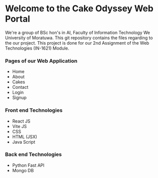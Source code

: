 <h1>Welcome to the Cake Odyssey Web Portal</h1>

<p>
    We're a group of BSc hon's in AI, Faculty of Information Technology
    We University of Moratuwa. This git repository contains the files regarding
    to the our project. This project is done for our 2nd Assignment of the Web Technologies  (IN-1621) Module.
</p>

<h3>Pages of our Web Application</h3>
<ul>
    <li>Home</li>
    <li>About</li>
    <li>Cakes</li>
    <li>Contact</li>
    <li>Login</li>
    <li>Signup</li>
</ul>

<h3>Front end Technologies</h3>
<ul>
    <li>React JS</li>
    <li>Vite JS</li>
    <li>CSS</li>
    <li>HTML (JSX)</li>
    <li>Java Script</li>
</ul>

<h3>Back end Technologies</h3>
<ul>
    <li>Python Fast API</li>
    <li>Mongo DB</li>
</ul>
